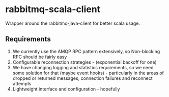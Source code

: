# rabbitmq-scala-client

Wrapper around the rabbitmq-java-client for better scala usage.


## Requirements

1. We currently use the AMQP RPC pattern extensively, so Non-blocking RPC should be fairly easy
2. Configurable reconnection strategies - (exponential backoff for one)
3. We have changing logging and statistics requirements, so we need some solution for that (maybe event hooks) - particularly in the areas of dropped or returned messages, connection failures and reconnect attempts
4. Lightweight interface and configuration - hopefully
